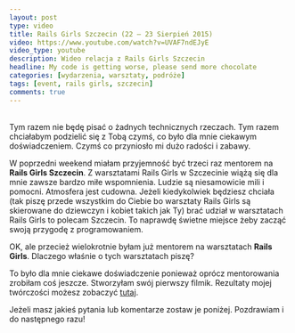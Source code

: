 ```yaml
---
layout: post
type: video
title: Rails Girls Szczecin (22 – 23 Sierpień 2015)
video: https://www.youtube.com/watch?v=UVAF7ndEJyE
video_type: youtube
description: Wideo relacja z Rails Girls Szczecin
headline: My code is getting worse, please send more chocolate
categories: [wydarzenia, warsztaty, podróże]
tags: [event, rails girls, szczecin]
comments: true
---
```


<br>
Tym razem nie będę pisać o żadnych technicznych rzeczach. Tym razem chciałabym podzielić się z Tobą czymś, co było dla mnie ciekawym doświadczeniem. Czymś co przyniosło mi dużo radości i zabawy.

W poprzedni weekend miałam przyjemność być trzeci raz mentorem na **Rails Girls Szczecin**. Z warsztatami Rails Girls w Szczecinie wiążą się dla mnie zawsze bardzo miłe wspomnienia. Ludzie są niesamowicie mili i pomocni. Atmosfera jest cudowna. Jeżeli kiedykolwiek będziesz chciała (tak piszę przede wszystkim do Ciebie bo warsztaty Rails Girls są skierowane do dziewczyn i kobiet takich jak Ty) brać udział w warsztatach Rails Girls to polecam Szczecin. To naprawdę świetne miejsce żeby zacząć swoją przygodę z programowaniem.

OK, ale przecież wielokrotnie byłam już mentorem na warsztatach **Rails Girls**. Dlaczego właśnie o tych warsztatach piszę?

To było dla mnie ciekawe doświadczenie ponieważ oprócz mentorowania zrobiłam coś jeszcze. Stworzyłam swój pierwszy filmik. Rezultaty mojej twórczości możesz zobaczyć [tutaj](https://www.youtube.com/watch?v=UVAF7ndEJyE).

Jeżeli masz jakieś pytania lub komentarze zostaw je poniżej. Pozdrawiam i do następnego razu!


